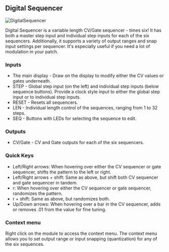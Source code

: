 ## Digital Sequencer

![DigitalSequencer](C:/Code/voxglitch/docs/images/digital-sequencer-front-panel-1.png)

Digital Sequencer is a variable length CV/Gate sequencer - times six!  It has both a master step input and individual step inputs for each of the six sequencers.  Additionally, it supports a variety of output ranges and snap input settings per sequencer.  It's especially useful if you need a lot of modulation in your patch.

### Inputs

* The main display - Draw on the display to modify either the CV values or gates underneath.
* STEP - Global step input (on the left) and individual step inputs (below sequence buttons).  Provide a clock style input to either the global step input or to individual step inputs.
* RESET - Resets all sequencers.
* LEN - Individual length control of the sequences, ranging from 1 to 32 steps.
* SEQ - Buttons with LEDs for selecting the sequence to edit.

### Outputs

* CV/Gate - CV and Gate outputs for each of the six sequencers.

### Quick Keys

* Left/Right arrows: When hovering over either the CV sequencer or gate sequencer, shifts the pattern to the left or right.
* Left/Right arrows + shift: Same as above, but shift both CV sequencer and gate sequencer in tandem.
* r: When hovering over either the CV sequencer or gate sequencer, randomizes the pattern.
* r + shift: Same as above, but randomizes both.
* Up/Down arrows: When hovering over a bar in the CV sequencer, adds or removes .01 from the value for fine tuning.

### Context menu

Right click on the module to access the context menu.  The context menu allows you to set output range or input snapping (quantization) for any of the six sequences.